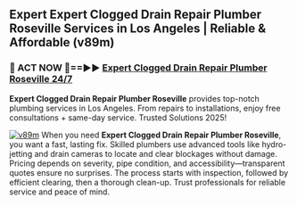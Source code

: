 ## Expert Expert Clogged Drain Repair Plumber Roseville Services in Los Angeles | Reliable & Affordable (v89m)  

<h3>🚿 ACT NOW 🌟==►► <a href="https://tinyurl.com/2ne6vx2x" rel="nofollow">Expert Clogged Drain Repair Plumber Roseville 24/7</a></h3>

**Expert Clogged Drain Repair Plumber Roseville** provides top-notch plumbing services in Los Angeles. From repairs to installations, enjoy free consultations + same-day service. Trusted Solutions 2025!

[![v89m](https://i.imgur.com/4PFF4AK.jpeg)](https://tinyurl.com/2ne6vx2x)
When you need **Expert Clogged Drain Repair Plumber Roseville**, you want a fast, lasting fix. Skilled plumbers use advanced tools like hydro-jetting and drain cameras to locate and clear blockages without damage. Pricing depends on severity, pipe condition, and accessibility—transparent quotes ensure no surprises. The process starts with inspection, followed by efficient clearing, then a thorough clean-up. Trust professionals for reliable service and peace of mind.